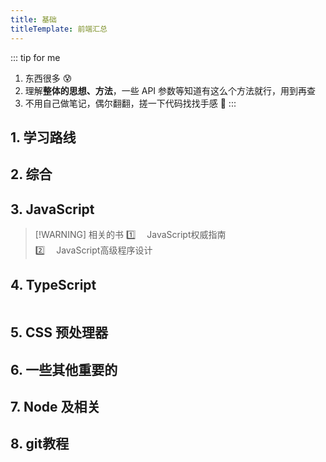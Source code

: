 ```yaml
---
title: 基础
titleTemplate: 前端汇总
---
```



::: tip for me

1. 东西很多 :cold_sweat:
2. 理解**整体的思想、方法**，一些 API 参数等知道有这么个方法就行，用到再查
3. 不用自己做笔记，偶尔翻翻，搓一下代码找找手感 :slightly_smiling_face:
   :::

## 1. 学习路线

<WebsiteBox :data="website1" />

## 2. 综合

<WebsiteBox :data="website2"></WebsiteBox>

## 3. JavaScript

<WebsiteBox :data="website3"/>
<Table :data="table1" />

>[!WARNING] 相关的书
> :one: &emsp;JavaScript权威指南<br/>
> :two: &emsp;JavaScript高级程序设计

## 4. TypeScript

<WebsiteBox :data="website4"/>
<Table :data="table2" />

## 5. CSS 预处理器

<WebsiteBox :data="website5"/>

## 6. 一些其他重要的

<WebsiteBox :data="website6"/>

## 7. Node 及相关

<WebsiteBox :data="website7"/>

## 8. git教程

<WebsiteBox :data="website8"/>
<Table :data="table3" />


<script setup lang="ts">
import WebsiteBox from '/components/WebsiteBox/index.vue';
import {website1, website2, website3,website4,website5,website6,website7,website8} from './data/website';
import {table1,table2,table3} from './data/table.ts';
import Table from '/components/Table/index.vue';

</script>
